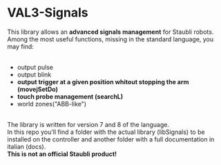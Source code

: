 <h1>VAL3-Signals</h1>

<p>
This library allows an <b>advanced signals management</b> for Staubli robots.<br>
Among the most useful functions, missing in the standard language, you may find:<br>
<br>
<ul>
<li>output pulse</li>
<li>output blink</li>
<li><b>output trigger at a given position whitout stopping the arm (movejSetDo)</b></li>
<li><b>touch probe management (searchL)</b></li>
<li>world zones("ABB-like")</li>
</ul>
<br>
The library is written for version 7 and 8 of the language.
<br>
In this repo you'll find a folder with the actual library (libSignals) to be installed on the controller and another folder with a full documentation in italian (docs).
<br>
<b>This is not an official Staubli product!</b>
</p>
